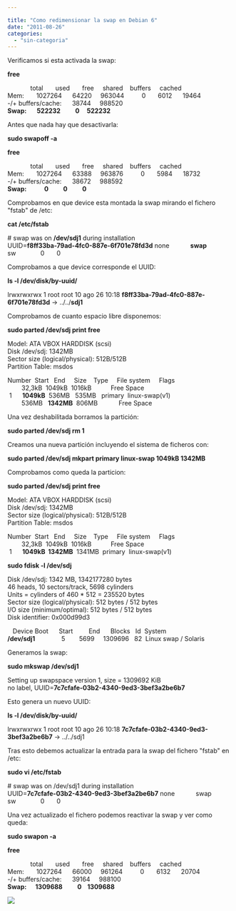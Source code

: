 ```yaml
---

title: "Como redimensionar la swap en Debian 6"
date: "2011-08-26"
categories: 
  - "sin-categoria"
---
```


Verificamos si esta activada la swap:  
  
**free**  
  
             total       used       free     shared    buffers     cached  
Mem:       1027264      64220     963044          0       6012      19464  
\-/+ buffers/cache:      38744     988520  
**Swap:       522232          0     522232**  
  
Antes que nada hay que desactivarla:  
  
**sudo swapoff -a**  
  
**free**  
  
             total       used       free     shared    buffers     cached  
Mem:       1027264      63388     963876          0       5984      18732  
\-/+ buffers/cache:      38672     988592  
**Swap:            0          0          0**  
  
Comprobamos en que device esta montada la swap mirando el fichero "fstab" de /etc:  
  
**cat /etc/fstab**  
  
\# swap was on **/dev/sdj1** during installation  
UUID=**f8ff33ba-79ad-4fc0-887e-6f701e78fd3d** none            **swap**    sw              0       0  
  
Comprobamos a que device corresponde el UUID:  
  
**ls -l /dev/disk/by-uuid/**  
  
lrwxrwxrwx 1 root root 10 ago 26 10:18 **f8ff33ba-79ad-4fc0-887e-6f701e78fd3d** -> ../../**sdj1**  
  
Comprobamos de cuanto espacio libre disponemos:  
  
**sudo parted /dev/sdj print free**  
  
Model: ATA VBOX HARDDISK (scsi)  
Disk /dev/sdj: 1342MB  
Sector size (logical/physical): 512B/512B  
Partition Table: msdos  
  
Number  Start   End     Size    Type     File system     Flags  
        32,3kB  1049kB  1016kB           Free Space  
 1      **1049kB**  536MB   535MB   primary  linux-swap(v1)  
        536MB   **1342MB**  806MB            Free Space  
  
Una vez deshabilitada borramos la partición:  
  
**sudo parted /dev/sdj rm 1**  
  
Creamos una nueva partición incluyendo el sistema de ficheros con:  
  

**sudo parted /dev/sdj mkpart primary linux-swap 1049kB 1342MB**

  
Comprobamos como queda la particion:  
  
**sudo parted /dev/sdj print free**  
  
Model: ATA VBOX HARDDISK (scsi)  
Disk /dev/sdj: 1342MB  
Sector size (logical/physical): 512B/512B  
Partition Table: msdos  
  
Number  Start   End     Size    Type     File system     Flags  
        32,3kB  1049kB  1016kB           Free Space  
 1      **1049kB  1342MB**  1341MB  primary  linux-swap(v1)  
  
**sudo fdisk -l /dev/sdj**  
  
Disk /dev/sdj: 1342 MB, 1342177280 bytes  
46 heads, 10 sectors/track, 5698 cylinders  
Units = cylinders of 460 \* 512 = 235520 bytes  
Sector size (logical/physical): 512 bytes / 512 bytes  
I/O size (minimum/optimal): 512 bytes / 512 bytes  
Disk identifier: 0x000d99d3  
  
   Device Boot      Start         End      Blocks   Id  System  
**/dev/sdj1**               5        5699     1309696   82  Linux swap / Solaris  
  
Generamos la swap:  
  
**sudo mkswap /dev/sdj1**  
  
Setting up swapspace version 1, size = 1309692 KiB  
no label, UUID=**7c7cfafe-03b2-4340-9ed3-3bef3a2be6b7**  
  
Esto genera un nuevo UUID:  
  
**ls -l /dev/disk/by-uuid/**  
  
lrwxrwxrwx 1 root root 10 ago 26 10:18 **7c7cfafe-03b2-4340-9ed3-3bef3a2be6b7** -> ../../sdj1  
  
Tras esto debemos actualizar la entrada para la swap del fichero "fstab" en /etc:  
  
**sudo vi /etc/fstab**  
  
\# swap was on /dev/sdj1 during installation  
UUID=**7c7cfafe-03b2-4340-9ed3-3bef3a2be6b7** none            swap    sw              0       0  
  
Una vez actualizado el fichero podemos reactivar la swap y ver como queda:  
  
**sudo swapon -a**  
  
**free**  
  
             total       used       free     shared    buffers     cached  
Mem:       1027264      66000     961264          0       6132      20704  
\-/+ buffers/cache:      39164     988100  
**Swap:      1309688          0    1309688**

![](https://blogger.googleusercontent.com/tracker/3262098284547378612-4811916202838974906?l=tablondesastre.blogspot.com)
